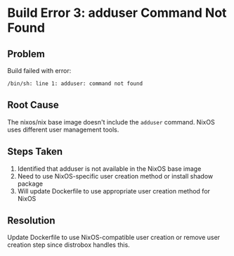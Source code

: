# Build Error 3: adduser Command Not Found

## Problem
Build failed with error:
```
/bin/sh: line 1: adduser: command not found
```

## Root Cause
The nixos/nix base image doesn't include the `adduser` command. NixOS uses different user management tools.

## Steps Taken
1. Identified that adduser is not available in the NixOS base image
2. Need to use NixOS-specific user creation method or install shadow package
3. Will update Dockerfile to use appropriate user creation method for NixOS

## Resolution
Update Dockerfile to use NixOS-compatible user creation or remove user creation step since distrobox handles this.
